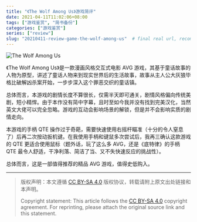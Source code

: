 ```yaml
---
title: "《The Wolf Among Us》游戏简评"
date: 2021-04-11T11:02:06+08:00
tags: ["游戏鉴赏", "简书备份"]
categories: ["游戏鉴赏"]
series: ["review"]
slug: "20210411-review-game-the-wolf-among-us"  # final real url, recommend: start by date, follow lower case words with hyphen splitter. E.g., `20230316-text-title`
---
```


![The Wolf Among Us](/img/posts/9835942-2a3d118a538f5999.jpg "The Wolf Among Us")

《The Wolf Among Us》是一款漫画风格交互式电影 AVG 游戏，其基于童话故事的人物为原型，讲述了童话人物来到现实世界后的生活故事，故事从主人公大灰狼毕格比破解凶杀案开始，一步步深入这个罪恶交织的童话镇。

总体而言，本游戏的剧情长度不算很长，仅需半天即可通关，剧情风格偏向传统美剧，短小精悍。由于本作没有简中字幕，且时至如今我并没有找到完美汉化，当然英文大佬可以完全忽略。游戏的互动会影响场景的解锁，但是并不会影响实质的剧情走向。

本游戏的手柄 QTE 操作过于奇葩，需要快速使用右摇杆瞄准（十分的令人窒息了）后再二次按动扳机键。在我使用手柄和键鼠多次尝试后，我再三确认这款游戏的 QTE 更适合使用鼠标（题外话，玩了这么多 AVG，还是《底特律》的手柄 QTE 最令人舒适，干净利落、简洁了当、又不失快速反应的挑战性）。

总体而言，这是一部值得推荐的精品 AVG 游戏，值得史低购入。

---

> 版权声明：本文遵循 [CC BY-SA 4.0](https://creativecommons.org/licenses/by-sa/4.0/deed.zh) 版权协议，转载请附上原文出处链接和本声明。
>
> Copyright statement: This article follows the [CC BY-SA 4.0](https://creativecommons.org/licenses/by-sa/4.0/deed.en) copyright agreement. For reprinting, please attach the original source link and this statement.
